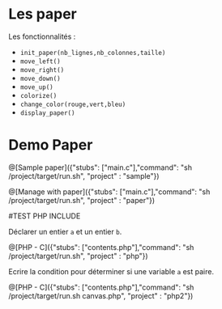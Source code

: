 # Les paper

Les fonctionnalités :
- `init_paper(nb_lignes,nb_colonnes,taille)`
- `move_left()`
- `move_right()`
- `move_down()`
- `move_up()`
- `colorize()`
- `change_color(rouge,vert,bleu)`
- `display_paper()`

# Demo Paper

@[Sample paper]({"stubs": ["main.c"],"command": "sh /project/target/run.sh", "project" : "sample"})


@[Manage with paper]({"stubs": ["main.c"],"command": "sh /project/target/run.sh", "project" : "paper"})

#TEST PHP INCLUDE

Déclarer un entier `a` et un entier `b`.

@[PHP - C]({"stubs": ["contents.php"],"command": "sh /project/target/run.sh", "project" : "php"})

Ecrire la condition pour déterminer si une variable `a` est paire.

@[PHP - C]({"stubs": ["contents.php"],"command": "sh /project/target/run.sh canvas.php", "project" : "php2"})

